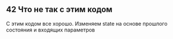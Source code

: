 ## 42 Что не так с этим кодом

С этим кодом все хорошо. Изменяем state на основе прошлого состояния и входящих параметров
